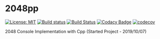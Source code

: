 # 2048pp
[![License: MIT](https://img.shields.io/badge/License-MIT-yellow.svg)](https://opensource.org/licenses/MIT) [![Build status](https://ci.appveyor.com/api/projects/status/github/FYLSunghwan/2048pp?svg=true)](https://ci.appveyor.com/project/FYLSunghwan/2048pp)
[![Build Status](https://travis-ci.org/FYLSunghwan/2048pp.svg?branch=master)](https://travis-ci.org/FYLSunghwan/2048pp)
[![Codacy Badge](https://api.codacy.com/project/badge/Grade/adac13e3f4c24ef4b7f83a8154687f35)](https://www.codacy.com/manual/FYLSunghwan/2048pp?utm_source=github.com&amp;utm_medium=referral&amp;utm_content=FYLSunghwan/2048pp&amp;utm_campaign=Badge_Grade)
[![codecov](https://codecov.io/gh/FYLSunghwan/2048pp/branch/master/graph/badge.svg)](https://codecov.io/gh/FYLSunghwan/2048pp)

2048 Console Implementation with Cpp
(Started Project - 2019/10/07)
